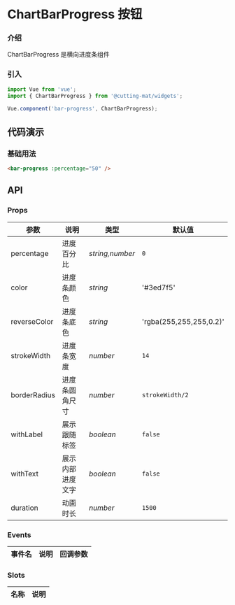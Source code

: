 # ChartBarProgress 按钮

### 介绍

ChartBarProgress 是横向进度条组件

### 引入

```js
import Vue from 'vue';
import { ChartBarProgress } from '@cutting-mat/widgets';

Vue.component('bar-progress', ChartBarProgress);
```

## 代码演示

### 基础用法

```html
<bar-progress :percentage="50" />
```

## API

### Props

| 参数         | 说明             | 类型            | 默认值                  |
| ------------ | ---------------- | --------------- | ----------------------- |
| percentage   | 进度百分比       | _string,number_ | `0`                     |
| color        | 进度条颜色       | _string_        | '#3ed7f5'               |
| reverseColor | 进度条底色       | _string_        | 'rgba(255,255,255,0.2)' |
| strokeWidth  | 进度条宽度       | _number_        | `14`                    |
| borderRadius | 进度条圆角尺寸   | _number_        | `strokeWidth/2`         |
| withLabel    | 展示跟随标签     | _boolean_       | `false`                 |
| withText     | 展示内部进度文字 | _boolean_       | `false`                 |
| duration     | 动画时长         | _number_        | `1500`                  |

### Events

| 事件名 | 说明 | 回调参数 |
| ------ | ---- | -------- |

### Slots

| 名称 | 说明 |
| ---- | ---- |

